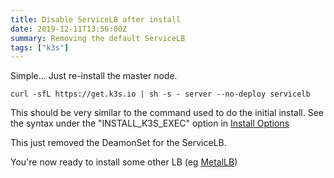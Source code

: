 ```yaml
---
title: Disable ServiceLB after install
date: 2019-12-11T13:56:00Z
summary: Removing the default ServiceLB
tags: ["k3s"]
---
```


Simple... Just re-install the master node.

```
curl -sfL https://get.k3s.io | sh -s - server --no-deploy servicelb
```

This should be very similar to the command used to do the initial install. See the syntax under the "INSTALL_K3S_EXEC" option in [Install Options](https://rancher.com/docs/k3s/latest/en/installation/install-options/)

This just removed the DeamonSet for the ServiceLB.

You're now ready to install some other LB (eg [MetalLB](https://metallb.universe.tf/))